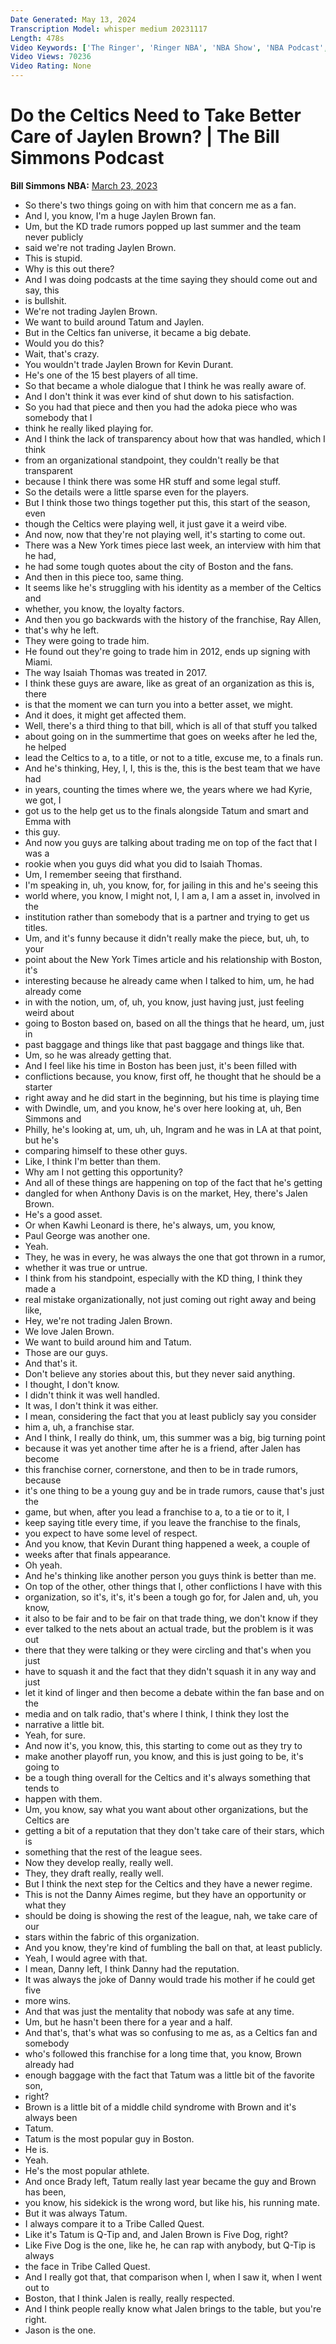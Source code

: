 ```yaml
---
Date Generated: May 13, 2024
Transcription Model: whisper medium 20231117
Length: 478s
Video Keywords: ['The Ringer', 'Ringer NBA', 'NBA Show', 'NBA Podcast', 'Basketball Show', 'Basketball Podcast', 'Ringer Podcast', 'Spotify Podcast', 'Bill Simmons Show', 'The Bill Simmons Podcast', 'Bill Simmons Celtics', 'Celtics Basketball', 'Boston Celtics', 'Jaylen Brown', 'Jason', 'Jayson Tatum', 'Danny Ainge', 'Boston Basketball', 'Ray Allen', 'Isiah', 'Isaiah Thomas']
Video Views: 70236
Video Rating: None
---
```


# Do the Celtics Need to Take Better Care of Jaylen Brown? | The Bill Simmons Podcast
**Bill Simmons NBA:** [March 23, 2023](https://www.youtube.com/watch?v=22mwU-0xKjc)
*  So there's two things going on with him that concern me as a fan.
*  And I, you know, I'm a huge Jaylen Brown fan.
*  Um, but the KD trade rumors popped up last summer and the team never publicly
*  said we're not trading Jaylen Brown.
*  This is stupid.
*  Why is this out there?
*  And I was doing podcasts at the time saying they should come out and say, this
*  is bullshit.
*  We're not trading Jaylen Brown.
*  We want to build around Tatum and Jaylen.
*  But in the Celtics fan universe, it became a big debate.
*  Would you do this?
*  Wait, that's crazy.
*  You wouldn't trade Jaylen Brown for Kevin Durant.
*  He's one of the 15 best players of all time.
*  So that became a whole dialogue that I think he was really aware of.
*  And I don't think it was ever kind of shut down to his satisfaction.
*  So you had that piece and then you had the adoka piece who was somebody that I
*  think he really liked playing for.
*  And I think the lack of transparency about how that was handled, which I think
*  from an organizational standpoint, they couldn't really be that transparent
*  because I think there was some HR stuff and some legal stuff.
*  So the details were a little sparse even for the players.
*  But I think those two things together put this, this start of the season, even
*  though the Celtics were playing well, it just gave it a weird vibe.
*  And now, now that they're not playing well, it's starting to come out.
*  There was a New York times piece last week, an interview with him that he had,
*  he had some tough quotes about the city of Boston and the fans.
*  And then in this piece too, same thing.
*  It seems like he's struggling with his identity as a member of the Celtics and
*  whether, you know, the loyalty factors.
*  And then you go backwards with the history of the franchise, Ray Allen,
*  that's why he left.
*  They were going to trade him.
*  He found out they're going to trade him in 2012, ends up signing with Miami.
*  The way Isaiah Thomas was treated in 2017.
*  I think these guys are aware, like as great of an organization as this is, there
*  is that the moment we can turn you into a better asset, we might.
*  And it does, it might get affected them.
*  Well, there's a third thing to that bill, which is all of that stuff you talked
*  about going on in the summertime that goes on weeks after he led the, he helped
*  lead the Celtics to a, to a title, or not to a title, excuse me, to a finals run.
*  And he's thinking, Hey, I, I, this is the, this is the best team that we have had
*  in years, counting the times where we, the years where we had Kyrie, we got, I
*  got us to the help get us to the finals alongside Tatum and smart and Emma with
*  this guy.
*  And now you guys are talking about trading me on top of the fact that I was a
*  rookie when you guys did what you did to Isaiah Thomas.
*  Um, I remember seeing that firsthand.
*  I'm speaking in, uh, you know, for, for jailing in this and he's seeing this
*  world where, you know, I might not, I, I am a, I am a asset in, involved in the
*  institution rather than somebody that is a partner and trying to get us titles.
*  Um, and it's funny because it didn't really make the piece, but, uh, to your
*  point about the New York Times article and his relationship with Boston, it's
*  interesting because he already came when I talked to him, um, he had already come
*  in with the notion, um, of, uh, you know, just having just, just feeling weird about
*  going to Boston based on, based on all the things that he heard, um, just in
*  past baggage and things like that past baggage and things like that.
*  Um, so he was already getting that.
*  And I feel like his time in Boston has been just, it's been filled with
*  conflictions because, you know, first off, he thought that he should be a starter
*  right away and he did start in the beginning, but his time is playing time
*  with Dwindle, um, and you know, he's over here looking at, uh, Ben Simmons and
*  Philly, he's looking at, um, uh, uh, Ingram and he was in LA at that point, but he's
*  comparing himself to these other guys.
*  Like, I think I'm better than them.
*  Why am I not getting this opportunity?
*  And all of these things are happening on top of the fact that he's getting
*  dangled for when Anthony Davis is on the market, Hey, there's Jalen Brown.
*  He's a good asset.
*  Or when Kawhi Leonard is there, he's always, um, you know,
*  Paul George was another one.
*  Yeah.
*  They, he was in every, he was always the one that got thrown in a rumor,
*  whether it was true or untrue.
*  I think from his standpoint, especially with the KD thing, I think they made a
*  real mistake organizationally, not just coming out right away and being like,
*  Hey, we're not trading Jalen Brown.
*  We love Jalen Brown.
*  We want to build around him and Tatum.
*  Those are our guys.
*  And that's it.
*  Don't believe any stories about this, but they never said anything.
*  I thought, I don't know.
*  I didn't think it was well handled.
*  It was, I don't think it was either.
*  I mean, considering the fact that you at least publicly say you consider
*  him a, uh, a franchise star.
*  And I think, I really do think, um, this summer was a big, big turning point
*  because it was yet another time after he is a friend, after Jalen has become
*  this franchise corner, cornerstone, and then to be in trade rumors, because
*  it's one thing to be a young guy and be in trade rumors, cause that's just the
*  game, but when, after you lead a franchise to a, to a tie or to it, I
*  keep saying title every time, if you leave the franchise to the finals,
*  you expect to have some level of respect.
*  And you know, that Kevin Durant thing happened a week, a couple of
*  weeks after that finals appearance.
*  Oh yeah.
*  And he's thinking like another person you guys think is better than me.
*  On top of the other, other things that I, other conflictions I have with this
*  organization, so it's, it's, it's been a tough go for, for Jalen and, uh, you know,
*  it also to be fair and to be fair on that trade thing, we don't know if they
*  ever talked to the nets about an actual trade, but the problem is it was out
*  there that they were talking or they were circling and that's when you just
*  have to squash it and the fact that they didn't squash it in any way and just
*  let it kind of linger and then become a debate within the fan base and on the
*  media and on talk radio, that's where I think, I think they lost the
*  narrative a little bit.
*  Yeah, for sure.
*  And now it's, you know, this, this starting to come out as they try to
*  make another playoff run, you know, and this is just going to be, it's going to
*  be a tough thing overall for the Celtics and it's always something that tends to
*  happen with them.
*  Um, you know, say what you want about other organizations, but the Celtics are
*  getting a bit of a reputation that they don't take care of their stars, which is
*  something that the rest of the league sees.
*  Now they develop really, really well.
*  They, they draft really, really well.
*  But I think the next step for the Celtics and they have a newer regime.
*  This is not the Danny Aimes regime, but they have an opportunity or what they
*  should be doing is showing the rest of the league, nah, we take care of our
*  stars within the fabric of this organization.
*  And you know, they're kind of fumbling the ball on that, at least publicly.
*  Yeah, I would agree with that.
*  I mean, Danny left, I think Danny had the reputation.
*  It was always the joke of Danny would trade his mother if he could get five
*  more wins.
*  And that was just the mentality that nobody was safe at any time.
*  Um, but he hasn't been there for a year and a half.
*  And that's, that's what was so confusing to me as, as a Celtics fan and somebody
*  who's followed this franchise for a long time that, you know, Brown already had
*  enough baggage with the fact that Tatum was a little bit of the favorite son,
*  right?
*  Brown is a little bit of a middle child syndrome with Brown and it's always been
*  Tatum.
*  Tatum is the most popular guy in Boston.
*  He is.
*  Yeah.
*  He's the most popular athlete.
*  And once Brady left, Tatum really last year became the guy and Brown has been,
*  you know, his sidekick is the wrong word, but like his, his running mate.
*  But it was always Tatum.
*  I always compare it to a Tribe Called Quest.
*  Like it's Tatum is Q-Tip and, and Jalen Brown is Five Dog, right?
*  Like Five Dog is the one, like he, he can rap with anybody, but Q-Tip is always
*  the face in Tribe Called Quest.
*  And I really got that, that comparison when I, when I saw it, when I went out to
*  Boston, that I think Jalen is really, really respected.
*  And I think people really know what Jalen brings to the table, but you're right.
*  Jason is the one.

